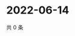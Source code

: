 # 2022-06-14

共 0 条

<!-- BEGIN WEIBO -->
<!-- 最后更新时间 Tue Jun 14 2022 17:17:28 GMT+0800 (China Standard Time) -->

<!-- END WEIBO -->
